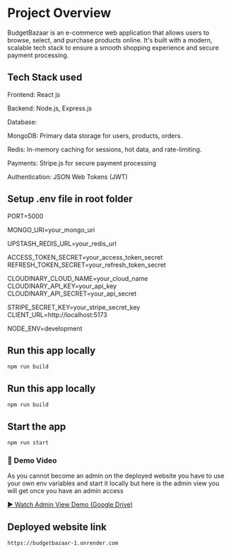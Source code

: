 
# Project Overview

BudgetBazaar is an e-commerce web application that allows users to browse, select, and purchase products online. It's built with a modern, scalable tech stack to ensure a smooth shopping experience and secure payment processing.




## Tech Stack used

Frontend: React js

Backend: Node.js, Express.js

Database:

MongoDB: Primary data storage for users, products, orders.

Redis: In-memory caching for sessions, hot data, and rate-limiting.

Payments: Stripe.js for secure payment processing

Authentication: JSON Web Tokens (JWT)
## Setup .env file in root folder


PORT=5000

MONGO_URI=your_mongo_uri

UPSTASH_REDIS_URL=your_redis_url

ACCESS_TOKEN_SECRET=your_access_token_secret
REFRESH_TOKEN_SECRET=your_refresh_token_secret

CLOUDINARY_CLOUD_NAME=your_cloud_name
CLOUDINARY_API_KEY=your_api_key
CLOUDINARY_API_SECRET=your_api_secret

STRIPE_SECRET_KEY=your_stripe_secret_key
CLIENT_URL=http://localhost:5173

NODE_ENV=development

## Run this app locally

    npm run build
## Run this app locally

    npm run build
## Start the app

    npm run start
### 🎥 Demo Video

As you cannot become an admin on the deployed website you have to use your own env variables and start it locally but here is the admin view you will get once you have an admin access

[▶️ Watch Admin View Demo (Google Drive)](https://drive.google.com/file/d/17KFXWIyqjF8b906VXA8eX1mN2N8PGRhC/preview)




    
## Deployed website link

    https://budgetbazaar-1.onrender.com



